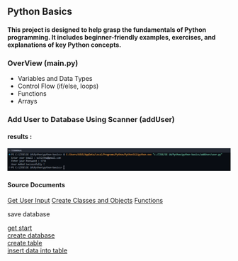 <h2>Python Basics </h2>

<h4>This project is designed to help grasp the fundamentals of Python programming.
It includes beginner-friendly examples, exercises, and explanations of key Python concepts. </h4>

<h3>OverView (main.py)</h3>

<ul style="font-size: 14px">
<li> Variables and Data Types </li>
<li> Control Flow (if/else, loops) </li>
<li> Functions </li>
<li> Arrays </li>
</ul>

<h3>Add User to Database Using Scanner (addUser)</h3>

<h4>results :  </h4>
<img src="assets/addUserImg.png">

<h4>Source Documents</h4>

<a href="https://www.w3schools.com/python/python_user_input.asp">Get User Input</a>
<a href="https://www.w3schools.com/python/python_classes.asp">Create Classes and Objects</a>
<a href="https://www.w3schools.com/python/python_functions.asp">Functions</a>


<p>save database</p>
<a href="https://www.w3schools.com/python/python_mysql_getstarted.asp">get start</a>
</br>
<a href="https://www.w3schools.com/python/python_mysql_create_db.asp">create database</a>
</br>
<a href="https://www.w3schools.com/python/python_mysql_create_table.asp">create table</a>
</br>
<a href="https://www.w3schools.com/python/python_mysql_insert.asp">insert data into table</a>
